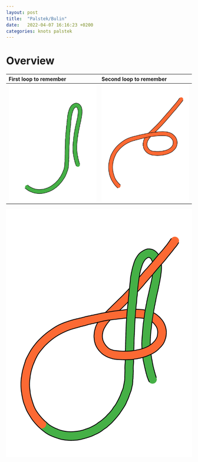 ```yaml
---
layout: post
title:  "Palstek/Bulin"
date:   2022-04-07 16:16:23 +0200
categories: knots palstek
---
```


# Overview

| First loop to remember | Second loop to remember |
|:--|:--|
| ![](./../assets/palstek_loop_1.jpg) | ![](/assets/palstek_loop_2.jpg) |







![Combine it](/assets/palstek_complete.jpg)

